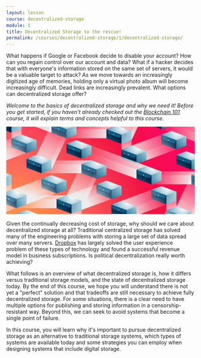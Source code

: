 ```yaml
---
layout: lesson
course: decentralized-storage
module: 1
title: Decentralized Storage to the rescue!
permalink: /courses/decentralized-storage/1/decentralized-storage/
---
```

<span class="openingParagraph">What happens if Google or Facebook decide to disable your account? How can you regain control over our account and data? What if a hacker decides that with everyone's information stored on the same set of servers, it would be a valuable target to attack? As we move towards an increasingly digitized age of memories, holding only a virtual photo album will become increasingly difficult. Dead links are increasingly prevalent. What options can decentralized storage offer?</span>

<em>Welcome to the basics of decentralized storage and why we need it! Before you get started, if you haven't already checked out the <a href="/courses/blockchain-101/">Blockchain 101</a> course, it will explain terms and concepts helpful to this course.</em>

<img src="/assets/img/courses/decentralized-storage/DecentralizedStorage.png" />

Given the continually decreasing cost of storage, why should we care about decentralized storage at all? Traditional centralized storage has solved many of the engineering problems with storing a large set of data spread over many servers. <a href="https://www.dropbox.com">Dropbox</a> has largely solved the user experience problem of these types of technology and found a successful revenue model in business subscriptions. Is political decentralization really worth achieving?

What follows is an overview of what decentralized storage is, how it differs versus traditional storage models, and the state of decentralized storage today. By the end of this course, we hope you will understand there is not yet a "perfect" solution and that tradeoffs are still necessary to achieve fully decentralized storage. For some situations, there is a clear need to have multiple options for publishing and storing information in a censorship-resistant way. Beyond this, we can seek to avoid systems that become a single point of failure.

In this course, you will learn why it's important to pursue decentralized storage as an alternative to traditional storage systems, which types of systems are available today and some strategies you can employ when designing systems that include digital storage.

